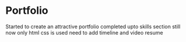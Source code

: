 # Portfolio
Started to create an attractive portfolio
completed upto skills section
still now only html css is used
need to add timeline and video resume 
